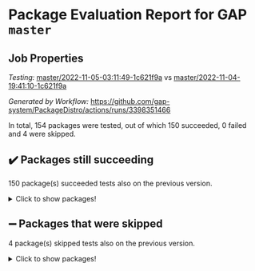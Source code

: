 # Package Evaluation Report for GAP `master`

## Job Properties

*Testing:* [master/2022-11-05-03:11:49-1c621f9a](https://github.com/gap-system/PackageDistro/blob/data/reports/master/2022-11-05-03:11:49-1c621f9a) vs [master/2022-11-04-19:41:10-1c621f9a](https://github.com/gap-system/PackageDistro/blob/data/reports/master/2022-11-04-19:41:10-1c621f9a)

*Generated by Workflow:* https://github.com/gap-system/PackageDistro/actions/runs/3398351466

In total, 154 packages were tested, out of which 150 succeeded, 0 failed and 4 were skipped.

## :heavy_check_mark: Packages still succeeding

150 package(s) succeeded tests also on the previous version.
<details><summary>Click to show packages!</summary>

- 4ti2interface 2022.09-01 [(success)](https://github.com/gap-system/PackageDistro/actions/runs/3398351466/jobs/5651417461)
- ace 5.6.1 [(success)](https://github.com/gap-system/PackageDistro/actions/runs/3398351466/jobs/5651417486)
- aclib 1.3.2 [(success)](https://github.com/gap-system/PackageDistro/actions/runs/3398351466/jobs/5651417508)
- agt 0.3 [(success)](https://github.com/gap-system/PackageDistro/actions/runs/3398351466/jobs/5651417535)
- alnuth 3.2.1 [(success)](https://github.com/gap-system/PackageDistro/actions/runs/3398351466/jobs/5651417562)
- anupq 3.2.6 [(success)](https://github.com/gap-system/PackageDistro/actions/runs/3398351466/jobs/5651417585)
- atlasrep 2.1.6 [(success)](https://github.com/gap-system/PackageDistro/actions/runs/3398351466/jobs/5651417610)
- autodoc 2022.10.20 [(success)](https://github.com/gap-system/PackageDistro/actions/runs/3398351466/jobs/5651417637)
- automata 1.15 [(success)](https://github.com/gap-system/PackageDistro/actions/runs/3398351466/jobs/5651417662)
- automgrp 1.3.2 [(success)](https://github.com/gap-system/PackageDistro/actions/runs/3398351466/jobs/5651417713)
- autpgrp 1.11 [(success)](https://github.com/gap-system/PackageDistro/actions/runs/3398351466/jobs/5651417755)
- cap 2022.11-07 [(success)](https://github.com/gap-system/PackageDistro/actions/runs/3398351466/jobs/5651417813)
- caratinterface 2.3.4 [(success)](https://github.com/gap-system/PackageDistro/actions/runs/3398351466/jobs/5651417872)
- cddinterface 2022.11.01 [(success)](https://github.com/gap-system/PackageDistro/actions/runs/3398351466/jobs/5651417932)
- circle 1.6.5 [(success)](https://github.com/gap-system/PackageDistro/actions/runs/3398351466/jobs/5651417983)
- classicpres 1.22 [(success)](https://github.com/gap-system/PackageDistro/actions/runs/3398351466/jobs/5651418049)
- cohomolo 1.6.10 [(success)](https://github.com/gap-system/PackageDistro/actions/runs/3398351466/jobs/5651418106)
- congruence 1.2.4 [(success)](https://github.com/gap-system/PackageDistro/actions/runs/3398351466/jobs/5651418162)
- corelg 1.56 [(success)](https://github.com/gap-system/PackageDistro/actions/runs/3398351466/jobs/5651418269)
- crime 1.6 [(success)](https://github.com/gap-system/PackageDistro/actions/runs/3398351466/jobs/5651418344)
- crisp 1.4.5 [(success)](https://github.com/gap-system/PackageDistro/actions/runs/3398351466/jobs/5651418401)
- crypting 0.10.4 [(success)](https://github.com/gap-system/PackageDistro/actions/runs/3398351466/jobs/5651418452)
- cryst 4.1.25 [(success)](https://github.com/gap-system/PackageDistro/actions/runs/3398351466/jobs/5651418491)
- crystcat 1.1.10 [(success)](https://github.com/gap-system/PackageDistro/actions/runs/3398351466/jobs/5651418523)
- ctbllib 1.3.4 [(success)](https://github.com/gap-system/PackageDistro/actions/runs/3398351466/jobs/5651418545)
- cubefree 1.19 [(success)](https://github.com/gap-system/PackageDistro/actions/runs/3398351466/jobs/5651418576)
- curlinterface 2.3.1 [(success)](https://github.com/gap-system/PackageDistro/actions/runs/3398351466/jobs/5651418611)
- cvec 2.7.6 [(success)](https://github.com/gap-system/PackageDistro/actions/runs/3398351466/jobs/5651418659)
- datastructures 0.3.0 [(success)](https://github.com/gap-system/PackageDistro/actions/runs/3398351466/jobs/5651418705)
- deepthought 1.0.6 [(success)](https://github.com/gap-system/PackageDistro/actions/runs/3398351466/jobs/5651418776)
- design 1.7 [(success)](https://github.com/gap-system/PackageDistro/actions/runs/3398351466/jobs/5651418830)
- difsets 2.3.1 [(success)](https://github.com/gap-system/PackageDistro/actions/runs/3398351466/jobs/5651418879)
- digraphs 1.6.0 [(success)](https://github.com/gap-system/PackageDistro/actions/runs/3398351466/jobs/5651418937)
- edim 1.3.6 [(success)](https://github.com/gap-system/PackageDistro/actions/runs/3398351466/jobs/5651418978)
- example 4.3.2 [(success)](https://github.com/gap-system/PackageDistro/actions/runs/3398351466/jobs/5651419027)
- examplesforhomalg 2022.10-01 [(success)](https://github.com/gap-system/PackageDistro/actions/runs/3398351466/jobs/5651419074)
- factint 1.6.3 [(success)](https://github.com/gap-system/PackageDistro/actions/runs/3398351466/jobs/5651419123)
- ferret 1.0.9 [(success)](https://github.com/gap-system/PackageDistro/actions/runs/3398351466/jobs/5651419169)
- fga 1.4.0 [(success)](https://github.com/gap-system/PackageDistro/actions/runs/3398351466/jobs/5651419199)
- fining 1.5.1 [(success)](https://github.com/gap-system/PackageDistro/actions/runs/3398351466/jobs/5651419237)
- float 1.0.3 [(success)](https://github.com/gap-system/PackageDistro/actions/runs/3398351466/jobs/5651419274)
- format 1.4.3 [(success)](https://github.com/gap-system/PackageDistro/actions/runs/3398351466/jobs/5651419310)
- forms 1.2.9 [(success)](https://github.com/gap-system/PackageDistro/actions/runs/3398351466/jobs/5651419331)
- fplsa 1.2.5 [(success)](https://github.com/gap-system/PackageDistro/actions/runs/3398351466/jobs/5651419353)
- fr 2.4.11 [(success)](https://github.com/gap-system/PackageDistro/actions/runs/3398351466/jobs/5651419379)
- francy 1.2.5 [(success)](https://github.com/gap-system/PackageDistro/actions/runs/3398351466/jobs/5651419406)
- fwtree 1.3 [(success)](https://github.com/gap-system/PackageDistro/actions/runs/3398351466/jobs/5651419438)
- gapdoc 1.6.6 [(success)](https://github.com/gap-system/PackageDistro/actions/runs/3398351466/jobs/5651419465)
- gauss 2022.11-01 [(success)](https://github.com/gap-system/PackageDistro/actions/runs/3398351466/jobs/5651419493)
- gaussforhomalg 2022.08-03 [(success)](https://github.com/gap-system/PackageDistro/actions/runs/3398351466/jobs/5651419525)
- gbnp 1.0.5 [(success)](https://github.com/gap-system/PackageDistro/actions/runs/3398351466/jobs/5651419557)
- generalizedmorphismsforcap 2022.11-01 [(success)](https://github.com/gap-system/PackageDistro/actions/runs/3398351466/jobs/5651419587)
- genss 1.6.8 [(success)](https://github.com/gap-system/PackageDistro/actions/runs/3398351466/jobs/5651419631)
- gradedmodules 2022.09-02 [(success)](https://github.com/gap-system/PackageDistro/actions/runs/3398351466/jobs/5651419671)
- gradedringforhomalg 2022.10-01 [(success)](https://github.com/gap-system/PackageDistro/actions/runs/3398351466/jobs/5651419710)
- grape 4.8.5 [(success)](https://github.com/gap-system/PackageDistro/actions/runs/3398351466/jobs/5651419754)
- groupoids 1.71 [(success)](https://github.com/gap-system/PackageDistro/actions/runs/3398351466/jobs/5651419790)
- grpconst 2.6.2 [(success)](https://github.com/gap-system/PackageDistro/actions/runs/3398351466/jobs/5651419835)
- guarana 0.96.3 [(success)](https://github.com/gap-system/PackageDistro/actions/runs/3398351466/jobs/5651419884)
- guava 3.17 [(success)](https://github.com/gap-system/PackageDistro/actions/runs/3398351466/jobs/5651419929)
- hap 1.47 [(success)](https://github.com/gap-system/PackageDistro/actions/runs/3398351466/jobs/5651419970)
- hapcryst 0.1.15 [(success)](https://github.com/gap-system/PackageDistro/actions/runs/3398351466/jobs/5651420010)
- hecke 1.5.3 [(success)](https://github.com/gap-system/PackageDistro/actions/runs/3398351466/jobs/5651420075)
- help 3.5 [(success)](https://github.com/gap-system/PackageDistro/actions/runs/3398351466/jobs/5651420124)
- homalg 2022.08-04 [(success)](https://github.com/gap-system/PackageDistro/actions/runs/3398351466/jobs/5651420164)
- homalgtocas 2022.11-02 [(success)](https://github.com/gap-system/PackageDistro/actions/runs/3398351466/jobs/5651420227)
- idrel 2.44 [(success)](https://github.com/gap-system/PackageDistro/actions/runs/3398351466/jobs/5651420270)
- images 1.3.1 [(success)](https://github.com/gap-system/PackageDistro/actions/runs/3398351466/jobs/5651420316)
- intpic 0.3.0 [(success)](https://github.com/gap-system/PackageDistro/actions/runs/3398351466/jobs/5651420367)
- io 4.8.0 [(success)](https://github.com/gap-system/PackageDistro/actions/runs/3398351466/jobs/5651420423)
- io_forhomalg 2022.11-01 [(success)](https://github.com/gap-system/PackageDistro/actions/runs/3398351466/jobs/5651420483)
- irredsol 1.4.3 [(success)](https://github.com/gap-system/PackageDistro/actions/runs/3398351466/jobs/5651420531)
- json 2.1.1 [(success)](https://github.com/gap-system/PackageDistro/actions/runs/3398351466/jobs/5651420567)
- jupyterkernel 1.4.1 [(success)](https://github.com/gap-system/PackageDistro/actions/runs/3398351466/jobs/5651420609)
- jupyterviz 1.5.6 [(success)](https://github.com/gap-system/PackageDistro/actions/runs/3398351466/jobs/5651420654)
- kan 1.34 [(success)](https://github.com/gap-system/PackageDistro/actions/runs/3398351466/jobs/5651420699)
- kbmag 1.5.10 [(success)](https://github.com/gap-system/PackageDistro/actions/runs/3398351466/jobs/5651420734)
- laguna 3.9.5 [(success)](https://github.com/gap-system/PackageDistro/actions/runs/3398351466/jobs/5651420769)
- liealgdb 2.2.1 [(success)](https://github.com/gap-system/PackageDistro/actions/runs/3398351466/jobs/5651420799)
- liepring 2.8 [(success)](https://github.com/gap-system/PackageDistro/actions/runs/3398351466/jobs/5651420825)
- liering 2.4.2 [(success)](https://github.com/gap-system/PackageDistro/actions/runs/3398351466/jobs/5651420854)
- linearalgebraforcap 2022.11-06 [(success)](https://github.com/gap-system/PackageDistro/actions/runs/3398351466/jobs/5651420880)
- localizeringforhomalg 2022.09-01 [(success)](https://github.com/gap-system/PackageDistro/actions/runs/3398351466/jobs/5651420899)
- loops 3.4.2 [(success)](https://github.com/gap-system/PackageDistro/actions/runs/3398351466/jobs/5651420915)
- lpres 1.0.3 [(success)](https://github.com/gap-system/PackageDistro/actions/runs/3398351466/jobs/5651420930)
- majoranaalgebras 1.5 [(success)](https://github.com/gap-system/PackageDistro/actions/runs/3398351466/jobs/5651420947)
- mapclass 1.4.6 [(success)](https://github.com/gap-system/PackageDistro/actions/runs/3398351466/jobs/5651420972)
- matgrp 0.70 [(success)](https://github.com/gap-system/PackageDistro/actions/runs/3398351466/jobs/5651420991)
- matricesforhomalg 2022.11-01 [(success)](https://github.com/gap-system/PackageDistro/actions/runs/3398351466/jobs/5651421018)
- modisom 2.5.3 [(success)](https://github.com/gap-system/PackageDistro/actions/runs/3398351466/jobs/5651421045)
- modulepresentationsforcap 2022.11-02 [(success)](https://github.com/gap-system/PackageDistro/actions/runs/3398351466/jobs/5651421076)
- modules 2022.09-01 [(success)](https://github.com/gap-system/PackageDistro/actions/runs/3398351466/jobs/5651421109)
- monoidalcategories 2022.11-01 [(success)](https://github.com/gap-system/PackageDistro/actions/runs/3398351466/jobs/5651421147)
- nconvex 2022.09-01 [(success)](https://github.com/gap-system/PackageDistro/actions/runs/3398351466/jobs/5651421182)
- nilmat 1.4.2 [(success)](https://github.com/gap-system/PackageDistro/actions/runs/3398351466/jobs/5651421228)
- nock 1.5 [(success)](https://github.com/gap-system/PackageDistro/actions/runs/3398351466/jobs/5651421271)
- normalizinterface 1.3.4 [(success)](https://github.com/gap-system/PackageDistro/actions/runs/3398351466/jobs/5651421321)
- nq 2.5.9 [(success)](https://github.com/gap-system/PackageDistro/actions/runs/3398351466/jobs/5651421379)
- numericalsgps 1.3.1 [(success)](https://github.com/gap-system/PackageDistro/actions/runs/3398351466/jobs/5651421435)
- openmath 11.5.1 [(success)](https://github.com/gap-system/PackageDistro/actions/runs/3398351466/jobs/5651421487)
- orb 4.9.0 [(success)](https://github.com/gap-system/PackageDistro/actions/runs/3398351466/jobs/5651421557)
- packagemanager 1.3.2 [(success)](https://github.com/gap-system/PackageDistro/actions/runs/3398351466/jobs/5651421614)
- patternclass 2.4.3 [(success)](https://github.com/gap-system/PackageDistro/actions/runs/3398351466/jobs/5651421672)
- permut 2.0.4 [(success)](https://github.com/gap-system/PackageDistro/actions/runs/3398351466/jobs/5651421734)
- polenta 1.3.10 [(success)](https://github.com/gap-system/PackageDistro/actions/runs/3398351466/jobs/5651421804)
- polymaking 0.8.6 [(success)](https://github.com/gap-system/PackageDistro/actions/runs/3398351466/jobs/5651421872)
- primgrp 3.4.2 [(success)](https://github.com/gap-system/PackageDistro/actions/runs/3398351466/jobs/5651421945)
- profiling 2.5.1 [(success)](https://github.com/gap-system/PackageDistro/actions/runs/3398351466/jobs/5651421983)
- qpa 1.34 [(success)](https://github.com/gap-system/PackageDistro/actions/runs/3398351466/jobs/5651422030)
- quagroup 1.8.3 [(success)](https://github.com/gap-system/PackageDistro/actions/runs/3398351466/jobs/5651422064)
- radiroot 2.9 [(success)](https://github.com/gap-system/PackageDistro/actions/runs/3398351466/jobs/5651422096)
- rcwa 4.7.0 [(success)](https://github.com/gap-system/PackageDistro/actions/runs/3398351466/jobs/5651422127)
- rds 1.8 [(success)](https://github.com/gap-system/PackageDistro/actions/runs/3398351466/jobs/5651422187)
- recog 1.4.2 [(success)](https://github.com/gap-system/PackageDistro/actions/runs/3398351466/jobs/5651422249)
- repndecomp 1.2.1 [(success)](https://github.com/gap-system/PackageDistro/actions/runs/3398351466/jobs/5651422301)
- repsn 3.1.0 [(success)](https://github.com/gap-system/PackageDistro/actions/runs/3398351466/jobs/5651422348)
- resclasses 4.7.3 [(success)](https://github.com/gap-system/PackageDistro/actions/runs/3398351466/jobs/5651422396)
- ringsforhomalg 2022.11-01 [(success)](https://github.com/gap-system/PackageDistro/actions/runs/3398351466/jobs/5651422447)
- sco 2022.09-01 [(success)](https://github.com/gap-system/PackageDistro/actions/runs/3398351466/jobs/5651422498)
- scscp 2.3.1 [(success)](https://github.com/gap-system/PackageDistro/actions/runs/3398351466/jobs/5651422557)
- semigroups 5.1.0 [(success)](https://github.com/gap-system/PackageDistro/actions/runs/3398351466/jobs/5651422615)
- sglppow 2.3 [(success)](https://github.com/gap-system/PackageDistro/actions/runs/3398351466/jobs/5651422663)
- sgpviz 0.999.5 [(success)](https://github.com/gap-system/PackageDistro/actions/runs/3398351466/jobs/5651422696)
- simpcomp 2.1.14 [(success)](https://github.com/gap-system/PackageDistro/actions/runs/3398351466/jobs/5651422730)
- singular 2022.09.23 [(success)](https://github.com/gap-system/PackageDistro/actions/runs/3398351466/jobs/5651422763)
- sla 1.5.3 [(success)](https://github.com/gap-system/PackageDistro/actions/runs/3398351466/jobs/5651422789)
- smallgrp 1.5.1 [(success)](https://github.com/gap-system/PackageDistro/actions/runs/3398351466/jobs/5651422811)
- smallsemi 0.6.13 [(success)](https://github.com/gap-system/PackageDistro/actions/runs/3398351466/jobs/5651422834)
- sonata 2.9.5 [(success)](https://github.com/gap-system/PackageDistro/actions/runs/3398351466/jobs/5651422863)
- sophus 1.27 [(success)](https://github.com/gap-system/PackageDistro/actions/runs/3398351466/jobs/5651422889)
- spinsym 1.5.2 [(success)](https://github.com/gap-system/PackageDistro/actions/runs/3398351466/jobs/5651422918)
- standardff 0.9.4 [(success)](https://github.com/gap-system/PackageDistro/actions/runs/3398351466/jobs/5651422949)
- symbcompcc 1.3.2 [(success)](https://github.com/gap-system/PackageDistro/actions/runs/3398351466/jobs/5651422983)
- thelma 1.3 [(success)](https://github.com/gap-system/PackageDistro/actions/runs/3398351466/jobs/5651423029)
- tomlib 1.2.9 [(success)](https://github.com/gap-system/PackageDistro/actions/runs/3398351466/jobs/5651423064)
- toolsforhomalg 2022.10-01 [(success)](https://github.com/gap-system/PackageDistro/actions/runs/3398351466/jobs/5651423108)
- toric 1.9.5 [(success)](https://github.com/gap-system/PackageDistro/actions/runs/3398351466/jobs/5651423159)
- toricvarieties 2022.07.13 [(success)](https://github.com/gap-system/PackageDistro/actions/runs/3398351466/jobs/5651423194)
- transgrp 3.6.3 [(success)](https://github.com/gap-system/PackageDistro/actions/runs/3398351466/jobs/5651423224)
- ugaly 4.0.3 [(success)](https://github.com/gap-system/PackageDistro/actions/runs/3398351466/jobs/5651423266)
- unipot 1.5 [(success)](https://github.com/gap-system/PackageDistro/actions/runs/3398351466/jobs/5651423308)
- unitlib 4.1.0 [(success)](https://github.com/gap-system/PackageDistro/actions/runs/3398351466/jobs/5651423345)
- utils 0.77 [(success)](https://github.com/gap-system/PackageDistro/actions/runs/3398351466/jobs/5651423387)
- uuid 0.7 [(success)](https://github.com/gap-system/PackageDistro/actions/runs/3398351466/jobs/5651423445)
- walrus 0.9991 [(success)](https://github.com/gap-system/PackageDistro/actions/runs/3398351466/jobs/5651423484)
- wedderga 4.10.2 [(success)](https://github.com/gap-system/PackageDistro/actions/runs/3398351466/jobs/5651423531)
- xmod 2.88 [(success)](https://github.com/gap-system/PackageDistro/actions/runs/3398351466/jobs/5651423571)
- xmodalg 1.22 [(success)](https://github.com/gap-system/PackageDistro/actions/runs/3398351466/jobs/5651423607)
- yangbaxter 0.10.1 [(success)](https://github.com/gap-system/PackageDistro/actions/runs/3398351466/jobs/5651423649)
- zeromqinterface 0.14 [(success)](https://github.com/gap-system/PackageDistro/actions/runs/3398351466/jobs/5651423679)
</details>

## :heavy_minus_sign: Packages that were skipped

4 package(s) skipped tests also on the previous version.
<details><summary>Click to show packages!</summary>

- browse 1.8.18 [(skipped)](https://github.com/gap-system/PackageDistro/actions/runs/3398351466/jobs/5651320052)
- itc 1.5.1 [(skipped)](https://github.com/gap-system/PackageDistro/actions/runs/3398351466/jobs/5651320052)
- polycyclic 2.16 [(skipped)](https://github.com/gap-system/PackageDistro/actions/runs/3398351466/jobs/5651320052)
- xgap 4.31 [(skipped)](https://github.com/gap-system/PackageDistro/actions/runs/3398351466/jobs/5651320052)
</details>

